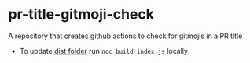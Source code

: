 # pr-title-gitmoji-check
A repository that creates github actions to check for gitmojis in a PR title 

- To update [dist folder](https://docs.github.com/en/actions/sharing-automations/creating-actions/creating-a-javascript-action) run `ncc build index.js` locally 